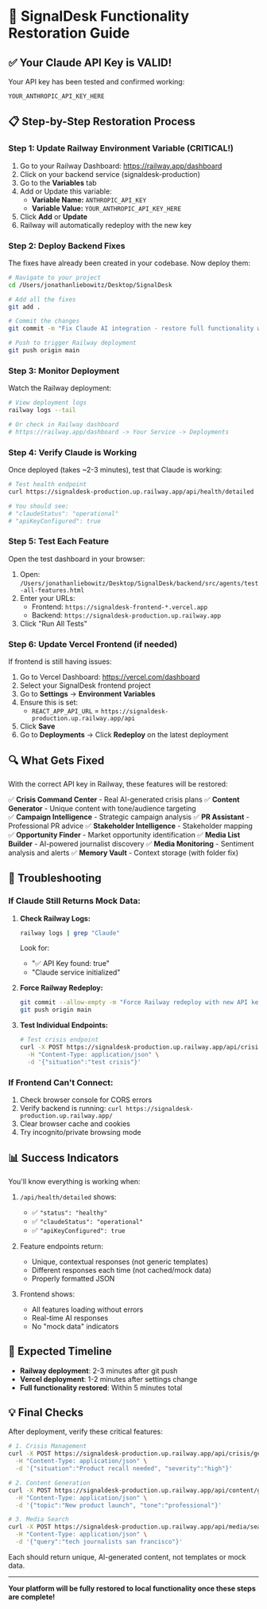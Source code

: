 # 🚀 SignalDesk Functionality Restoration Guide

## ✅ Your Claude API Key is VALID!

Your API key has been tested and confirmed working:
```
YOUR_ANTHROPIC_API_KEY_HERE
```

## 📋 Step-by-Step Restoration Process

### Step 1: Update Railway Environment Variable (CRITICAL!)

1. Go to your Railway Dashboard: https://railway.app/dashboard
2. Click on your backend service (signaldesk-production)
3. Go to the **Variables** tab
4. Add or Update this variable:
   - **Variable Name:** `ANTHROPIC_API_KEY`
   - **Variable Value:** `YOUR_ANTHROPIC_API_KEY_HERE`
5. Click **Add** or **Update**
6. Railway will automatically redeploy with the new key

### Step 2: Deploy Backend Fixes

The fixes have already been created in your codebase. Now deploy them:

```bash
# Navigate to your project
cd /Users/jonathanliebowitz/Desktop/SignalDesk

# Add all the fixes
git add .

# Commit the changes
git commit -m "Fix Claude AI integration - restore full functionality with updated API key"

# Push to trigger Railway deployment
git push origin main
```

### Step 3: Monitor Deployment

Watch the Railway deployment:
```bash
# View deployment logs
railway logs --tail

# Or check in Railway dashboard
# https://railway.app/dashboard -> Your Service -> Deployments
```

### Step 4: Verify Claude is Working

Once deployed (takes ~2-3 minutes), test that Claude is working:

```bash
# Test health endpoint
curl https://signaldesk-production.up.railway.app/api/health/detailed

# You should see:
# "claudeStatus": "operational"
# "apiKeyConfigured": true
```

### Step 5: Test Each Feature

Open the test dashboard in your browser:
1. Open: `/Users/jonathanliebowitz/Desktop/SignalDesk/backend/src/agents/test-all-features.html`
2. Enter your URLs:
   - Frontend: `https://signaldesk-frontend-*.vercel.app`
   - Backend: `https://signaldesk-production.up.railway.app`
3. Click "Run All Tests"

### Step 6: Update Vercel Frontend (if needed)

If frontend is still having issues:

1. Go to Vercel Dashboard: https://vercel.com/dashboard
2. Select your SignalDesk frontend project
3. Go to **Settings** → **Environment Variables**
4. Ensure this is set:
   - `REACT_APP_API_URL` = `https://signaldesk-production.up.railway.app/api`
5. Click **Save**
6. Go to **Deployments** → Click **Redeploy** on the latest deployment

## 🔍 What Gets Fixed

With the correct API key in Railway, these features will be restored:

✅ **Crisis Command Center** - Real AI-generated crisis plans
✅ **Content Generator** - Unique content with tone/audience targeting  
✅ **Campaign Intelligence** - Strategic campaign analysis
✅ **PR Assistant** - Professional PR advice
✅ **Stakeholder Intelligence** - Stakeholder mapping
✅ **Opportunity Finder** - Market opportunity identification
✅ **Media List Builder** - AI-powered journalist discovery
✅ **Media Monitoring** - Sentiment analysis and alerts
✅ **Memory Vault** - Context storage (with folder fix)

## 🚨 Troubleshooting

### If Claude Still Returns Mock Data:

1. **Check Railway Logs:**
   ```bash
   railway logs | grep "Claude"
   ```
   Look for:
   - "✅ API Key found: true"
   - "Claude service initialized"

2. **Force Railway Redeploy:**
   ```bash
   git commit --allow-empty -m "Force Railway redeploy with new API key"
   git push origin main
   ```

3. **Test Individual Endpoints:**
   ```bash
   # Test crisis endpoint
   curl -X POST https://signaldesk-production.up.railway.app/api/crisis/generate-plan \
     -H "Content-Type: application/json" \
     -d '{"situation":"test crisis"}'
   ```

### If Frontend Can't Connect:

1. Check browser console for CORS errors
2. Verify backend is running: `curl https://signaldesk-production.up.railway.app/`
3. Clear browser cache and cookies
4. Try incognito/private browsing mode

## 📊 Success Indicators

You'll know everything is working when:

1. `/api/health/detailed` shows:
   - ✅ `"status": "healthy"`
   - ✅ `"claudeStatus": "operational"`
   - ✅ `"apiKeyConfigured": true`

2. Feature endpoints return:
   - Unique, contextual responses (not generic templates)
   - Different responses each time (not cached/mock data)
   - Properly formatted JSON

3. Frontend shows:
   - All features loading without errors
   - Real-time AI responses
   - No "mock data" indicators

## 🎯 Expected Timeline

- **Railway deployment**: 2-3 minutes after git push
- **Vercel deployment**: 1-2 minutes after settings change
- **Full functionality restored**: Within 5 minutes total

## 💡 Final Checks

After deployment, verify these critical features:

```bash
# 1. Crisis Management
curl -X POST https://signaldesk-production.up.railway.app/api/crisis/generate-plan \
  -H "Content-Type: application/json" \
  -d '{"situation":"Product recall needed", "severity":"high"}'

# 2. Content Generation  
curl -X POST https://signaldesk-production.up.railway.app/api/content/generate \
  -H "Content-Type: application/json" \
  -d '{"topic":"New product launch", "tone":"professional"}'

# 3. Media Search
curl -X POST https://signaldesk-production.up.railway.app/api/media/search-journalists \
  -H "Content-Type: application/json" \
  -d '{"query":"tech journalists san francisco"}'
```

Each should return unique, AI-generated content, not templates or mock data.

---

**Your platform will be fully restored to local functionality once these steps are complete!**